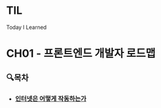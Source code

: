 # TIL
Today I Learned

# CH01 - 프론트엔드 개발자 로드맵

## 🔍목차
- ### [인터넷은 어떻게 작동하는가](./Internet/internet.md)